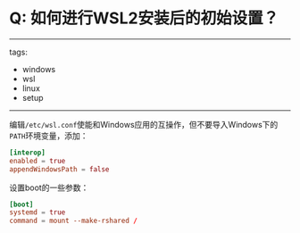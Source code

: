 # Q: 如何进行WSL2安装后的初始设置？

---
tags:
  - windows
  - wsl
  - linux
  - setup
---

编辑`/etc/wsl.conf`使能和Windows应用的互操作，但不要导入Windows下的`PATH`环境变量，添加：
```toml
[interop]
enabled = true
appendWindowsPath = false
```

设置boot的一些参数：
```toml
[boot]
systemd = true
command = mount --make-rshared /
```
